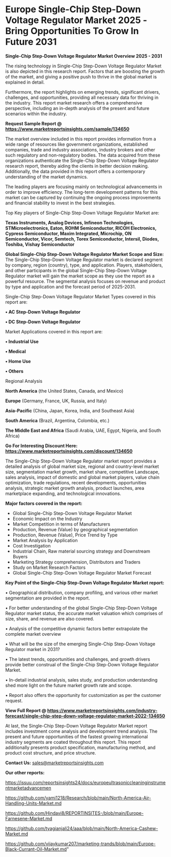 # Europe Single-Chip Step-Down Voltage Regulator Market 2025 -Bring Opportunities To Grow In Future 2031

<Strong> Single-Chip Step-Down Voltage Regulator Market Overview 2025 - 2031</strong>

The rising technology in Single-Chip Step-Down Voltage Regulator Market is also depicted in this research report. Factors that are boosting the growth of the market, and giving a positive push to thrive in the global market is explained in detail.

Furthermore, the report highlights on emerging trends, significant drivers, challenges, and opportunities, providing all necessary data for thriving in the industry. This report market research offers a comprehensive perspective, including an in-depth analysis of the present and future scenarios within the industry.

<strong>Request Sample Report @ <a href=https://www.marketreportsinsights.com/sample/134650>https://www.marketreportsinsights.com/sample/134650</a></strong>

The market overview included in this report provides information from a wide range of resources like government organizations, established companies, trade and industry associations, industry brokers and other such regulatory and non-regulatory bodies. The data acquired from these organizations authenticate the Single-Chip Step-Down Voltage Regulator research report, thereby aiding the clients in better decision making. Additionally, the data provided in this report offers a contemporary understanding of the market dynamics.

The leading players are focusing mainly on technological advancements in order to improve efficiency. The long-term development patterns for this market can be captured by continuing the ongoing process improvements and financial stability to invest in the best strategies.

Top Key players of Single-Chip Step-Down Voltage Regulator Market are:

<strong>Texas Instruments, Analog Devices, Infineon Technologies, STMicroelectronics, Eaton, ROHM Semiconductor, RICOH Electronics, Cypress Semiconductor, Maxim Integrated, Microchip, ON Semiconductor, Vicor, Semtech, Torex Semiconductor, Intersil, Diodes, Toshiba, Vishay Semiconductor</strong>

<strong><b>Global Single-Chip Step-Down Voltage Regulator Market Scope and Size:</b></strong>
The Single-Chip Step-Down Voltage Regulator market is declared segment by company, region (country), type, and application. Players, stakeholders, and other participants in the global Single-Chip Step-Down Voltage Regulator market will gain the market scope as they use the report as a powerful resource. The segmental analysis focuses on revenue and product by type and application and the forecast period of 2025-2031.

Single-Chip Step-Down Voltage Regulator Market Types covered in this report are:

<strong>• AC Step-Down Voltage Regulator

• DC Step-Down Voltage Regulator</strong>

Market Applications covered in this report are:

<strong>• Industrial Use

• Medical

• Home Use

• Others</strong> 

Regional Analysis

<strong>North America</strong> (the United States, Canada, and Mexico)

<strong>Europe</strong> (Germany, France, UK, Russia, and Italy)

<strong>Asia-Pacific</strong> (China, Japan, Korea, India, and Southeast Asia)

<strong>South America</strong> (Brazil, Argentina, Colombia, etc.)

<strong>The Middle East and Africa</strong> (Saudi Arabia, UAE, Egypt, Nigeria, and South Africa)

<strong>Go For Interesting Discount Here: <a href=https://www.marketreportsinsights.com/discount/134650>https://www.marketreportsinsights.com/discount/134650</a></strong>

The Single-Chip Step-Down Voltage Regulator market report provides a detailed analysis of global market size, regional and country-level market size, segmentation market growth, market share, competitive Landscape, sales analysis, impact of domestic and global market players, value chain optimization, trade regulations, recent developments, opportunities analysis, strategic market growth analysis, product launches, area marketplace expanding, and technological innovations.

<strong><b>Major factors covered in the report:</b></strong>
<ul>
  <li>Global Single-Chip Step-Down Voltage Regulator Market </li>
  <li>Economic Impact on the Industry</li>
  <li>Market Competition in terms of Manufacturers</li>
  <li>Production, Revenue (Value) by geographical segmentation</li>
  <li>Production, Revenue (Value), Price Trend by Type</li>
  <li>Market Analysis by Application</li>
  <li>Cost Investigation</li>
  <li>Industrial Chain, Raw material sourcing strategy and Downstream Buyers</li>
  <li>Marketing Strategy comprehension, Distributors and Traders</li>
  <li>Study on Market Research Factors</li>
  <li>Global Single-Chip Step-Down Voltage Regulator Market Forecast</li>
</ul>

<strong><b>Key Point of the Single-Chip Step-Down Voltage Regulator Market report:</b></strong>

• Geographical distribution, company profiling, and various other market segmentation are provided in the report.

• For better understanding of the global Single-Chip Step-Down Voltage Regulator market status, the accurate market valuation which comprises of size, share, and revenue are also covered.

• Analysis of the competitive dynamic factors better extrapolate the complete market overview

• What will be the size of the emerging Single-Chip Step-Down Voltage Regulator market in 2031?

• The latest trends, opportunities and challenges, and growth drivers provide better construal of the Single-Chip Step-Down Voltage Regulator Market.

• In-detail industrial analysis, sales study, and production understanding shed more light on the future market growth rate and scope.

• Report also offers the opportunity for customization as per the customer request.

<strong><b>View Full Report @ <a href=https://www.marketreportsinsights.com/industry-forecast/single-chip-step-down-voltage-regulator-market-2022-134650>https://www.marketreportsinsights.com/industry-forecast/single-chip-step-down-voltage-regulator-market-2022-134650</a></b></strong>


At last, the Single-Chip Step-Down Voltage Regulator Market report includes investment come analysis and development trend analysis. The present and future opportunities of the fastest growing international industry segments are coated throughout this report. This report additionally presents product specification, manufacturing method, and product cost structure, and price structure.

<strong>Contact Us:</strong>
sales@marketreportsinsights.com

<strong>Our other reports:</strong>

<a href=https://issuu.com/reportsinsights24/docs/europeultrasoniccleaninginstrumentmarketadvancemen>https://issuu.com/reportsinsights24/docs/europeultrasoniccleaninginstrumentmarketadvancemen</a>

<a href=https://github.com/yami1218/Research/blob/main/North-America-Air-Handling-Units-Market.md>https://github.com/yami1218/Research/blob/main/North-America-Air-Handling-Units-Market.md</a>

<a href=https://github.com/Hindavi8/REPORTINSITES-/blob/main/Europe-Farnesene-Market.md>https://github.com/Hindavi8/REPORTINSITES-/blob/main/Europe-Farnesene-Market.md</a>

<a href=https://github.com/tyagianjali24/aaa/blob/main/North-America-Cashew-Market.md>https://github.com/tyagianjali24/aaa/blob/main/North-America-Cashew-Market.md</a>

<a href=https://github.com/vijaykumar207/marketing-trands/blob/main/Europe-Black-Currant-Oil-Market.md>https://github.com/vijaykumar207/marketing-trands/blob/main/Europe-Black-Currant-Oil-Market.md</a>"
